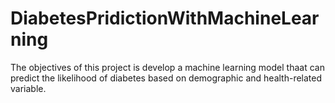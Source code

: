 # DiabetesPridictionWithMachineLearning
The objectives of this project is develop a machine learning model thaat can predict the likelihood of diabetes based on demographic and health-related variable.
